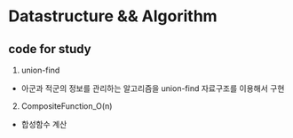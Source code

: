 # Datastructure && Algorithm
## code for study

1. union-find
* 아군과 적군의 정보를 관리하는 알고리즘을 union-find 자료구조를 이용해서 구현

2. CompositeFunction_O(n)
* 합성함수 계산 
